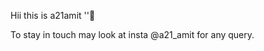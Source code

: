 Hii this is a21amit ''🙂

To stay in touch may look at insta @a21_amit for any query.


<!--
__ 

**a21amit** is a ✨ _special_ ✨

Some things to be shared on:

- 🔭 I’m currently working on pyhton & sql. 
- 🌱 I’m currently learning at school. 
- 🤔 I’m looking for help to learn more language. 
- 💬 Ask me about complete pyhton basics. 
- 📫 How to reach me:On my insta I'd @a21_amit.
- ⚡ Fun fact: We both are different. 
-->
